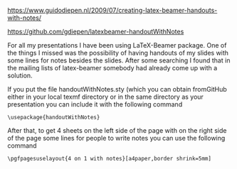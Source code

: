 <https://www.guidodiepen.nl/2009/07/creating-latex-beamer-handouts-with-notes/>

<https://github.com/gdiepen/latexbeamer-handoutWithNotes>


For all my presentations I have been using LaTeX-Beamer package. One of the things I missed was the possibility of having handouts of my slides with some lines for notes besides the slides. After some searching I found that in the mailing lists of latex-beamer somebody had already come up with a solution.

If you put the file  handoutWithNotes.sty (which you can obtain fromGitHub either in your local texmf directory or in the same directory as your presentation you can include it with the following command

`\usepackage{handoutWithNotes}`

After that, to get 4 sheets on the left side of the page with on the right side of the page some lines for people to write notes you can use the following command

`\pgfpagesuselayout{4 on 1 with notes}[a4paper,border shrink=5mm]`
